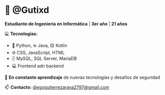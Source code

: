 # 👋 @Gutixd

**Estudiante de Ingeniería en Informática** | **3er año** | **21 años**  

💻 **Tecnologías:**  
- 🐍 Python, ☕ Java, 🟨 Kotlin  
- 🌐 CSS, JavaScript, HTML  
- 🗄️ MySQL, SQL Server, MariaDB  
- 💻 Frontend adn backend

🚀 **En constante aprendizaje** de nuevas tecnologías y desafíos de seguridad  

📫 **Contacto:** diegogutierrezaraya2797@gmail.com
